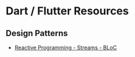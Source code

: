 # Dart / Flutter Resources

## Design Patterns
- [Reactive Programming - Streams - BLoC](https://www.didierboelens.com/fr/2018/08/reactive-programming---streams---bloc/)
